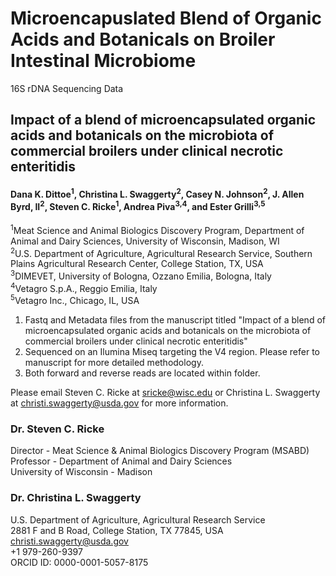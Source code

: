 # Microencapuslated Blend of Organic Acids and Botanicals on Broiler Intestinal Microbiome
16S rDNA Sequencing Data
 
## Impact of a blend of microencapsulated organic acids and botanicals on the microbiota of commercial broilers under clinical necrotic enteritidis

#### Dana K. Dittoe<sup>1</sup>,  Christina L. Swaggerty<sup>2</sup>, Casey N. Johnson<sup>2</sup>, J. Allen Byrd, II<sup>2</sup>, Steven C. Ricke<sup>1</sup>, Andrea Piva<sup>3,4</sup>, and Ester Grilli<sup>3,5</sup>
<sup>1</sup>Meat Science and Animal Biologics Discovery Program, Department of Animal and Dairy Sciences, University of Wisconsin, Madison, WI <br/> 
<sup>2</sup>U.S. Department of Agriculture, Agricultural Research Service, Southern Plains Agricultural Research Center, College Station, TX, USA <br/> 
<sup>3</sup>DIMEVET, University of Bologna, Ozzano Emilia, Bologna, Italy <br/>
<sup>4</sup>Vetagro S.p.A., Reggio Emilia, Italy <br/>
<sup>5</sup>Vetagro Inc., Chicago, IL, USA <br/>

1. Fastq and Metadata files from the manuscript titled "Impact of a blend of microencapsulated organic acids and botanicals on the microbiota of commercial broilers under clinical necrotic enteritidis" <br/>
2. Sequenced on an Ilumina Miseq targeting the V4 region. Please refer to manuscript for more detailed methodology. <br/>
3. Both forward and reverse reads are located within folder. <br/>

Please email Steven C. Ricke at sricke@wisc.edu or Christina L. Swaggerty at christi.swaggerty@usda.gov for more information.

### Dr. Steven C. Ricke <br/>
Director - Meat Science & Animal Biologics Discovery Program (MSABD) <br/>
Professor - Department of Animal and Dairy Sciences <br/>
University of Wisconsin - Madison <br/>

### Dr. Christina L. Swaggerty <br/>
U.S. Department of Agriculture, Agricultural Research Service <br/>
2881 F and B Road, College Station, TX 77845, USA <br/>
christi.swaggerty@usda.gov <br/>
+1 979-260-9397 <br/>
ORCID ID: 0000-0001-5057-8175 <br/>
